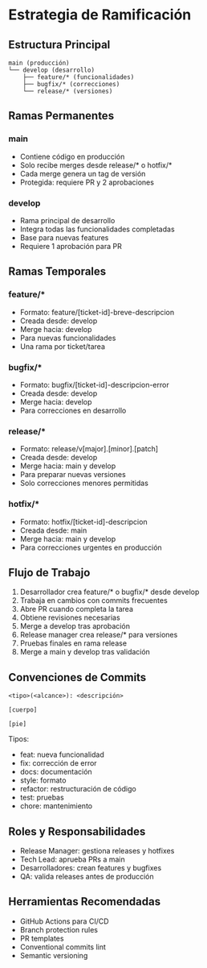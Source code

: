 # Estrategia de Ramificación

## Estructura Principal

```
main (producción)
└── develop (desarrollo)
    ├── feature/* (funcionalidades)
    ├── bugfix/* (correcciones)
    └── release/* (versiones)
```

## Ramas Permanentes

### main
- Contiene código en producción
- Solo recibe merges desde release/* o hotfix/*
- Cada merge genera un tag de versión
- Protegida: requiere PR y 2 aprobaciones

### develop
- Rama principal de desarrollo
- Integra todas las funcionalidades completadas
- Base para nuevas features
- Requiere 1 aprobación para PR

## Ramas Temporales

### feature/*
- Formato: feature/[ticket-id]-breve-descripcion
- Creada desde: develop
- Merge hacia: develop
- Para nuevas funcionalidades
- Una rama por ticket/tarea

### bugfix/*
- Formato: bugfix/[ticket-id]-descripcion-error
- Creada desde: develop
- Merge hacia: develop
- Para correcciones en desarrollo

### release/*
- Formato: release/v[major].[minor].[patch]
- Creada desde: develop
- Merge hacia: main y develop
- Para preparar nuevas versiones
- Solo correcciones menores permitidas

### hotfix/*
- Formato: hotfix/[ticket-id]-descripcion
- Creada desde: main
- Merge hacia: main y develop
- Para correcciones urgentes en producción

## Flujo de Trabajo

1. Desarrollador crea feature/* o bugfix/* desde develop
2. Trabaja en cambios con commits frecuentes
3. Abre PR cuando completa la tarea
4. Obtiene revisiones necesarias
5. Merge a develop tras aprobación
6. Release manager crea release/* para versiones
7. Pruebas finales en rama release
8. Merge a main y develop tras validación

## Convenciones de Commits

```
<tipo>(<alcance>): <descripción>

[cuerpo]

[pie]
```

Tipos:
- feat: nueva funcionalidad
- fix: corrección de error
- docs: documentación
- style: formato
- refactor: restructuración de código
- test: pruebas
- chore: mantenimiento

## Roles y Responsabilidades

- Release Manager: gestiona releases y hotfixes
- Tech Lead: aprueba PRs a main
- Desarrolladores: crean features y bugfixes
- QA: valida releases antes de producción

## Herramientas Recomendadas

- GitHub Actions para CI/CD
- Branch protection rules
- PR templates
- Conventional commits lint
- Semantic versioning